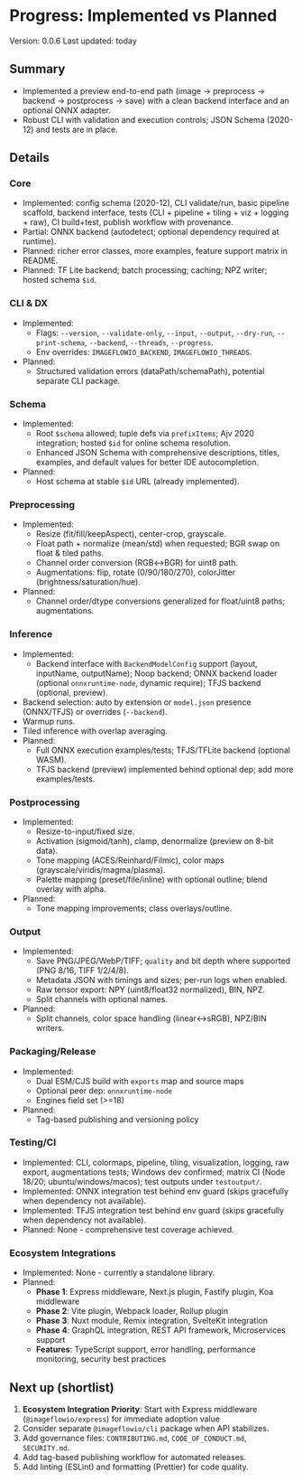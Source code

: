 # Progress: Implemented vs Planned

Version: 0.0.6
Last updated: today

## Summary

- Implemented a preview end-to-end path (image → preprocess → backend → postprocess → save) with a clean backend interface and an optional ONNX adapter.
- Robust CLI with validation and execution controls; JSON Schema (2020-12) and tests are in place.

## Details

### Core

- Implemented: config schema (2020-12), CLI validate/run, basic pipeline scaffold, backend interface, tests (CLI + pipeline + tiling + viz + logging + raw), CI build+test, publish workflow with provenance.
- Partial: ONNX backend (autodetect; optional dependency required at runtime).
- Planned: richer error classes, more examples, feature support matrix in README.
- Planned: TF Lite backend; batch processing; caching; NPZ writer; hosted schema `$id`.

### CLI & DX

- Implemented:
  - Flags: `--version`, `--validate-only`, `--input`, `--output`, `--dry-run`, `--print-schema`, `--backend`, `--threads`, `--progress`.
  - Env overrides: `IMAGEFLOWIO_BACKEND`, `IMAGEFLOWIO_THREADS`.
- Planned:
  - Structured validation errors (dataPath/schemaPath), potential separate CLI package.

### Schema

- Implemented:
  - Root `$schema` allowed; tuple defs via `prefixItems`; Ajv 2020 integration; hosted `$id` for online schema resolution.
  - Enhanced JSON Schema with comprehensive descriptions, titles, examples, and default values for better IDE autocompletion.
- Planned:
  - Host schema at stable `$id` URL (already implemented).

### Preprocessing

- Implemented:
  - Resize (fit/fill/keepAspect), center-crop, grayscale.
  - Float path + normalize (mean/std) when requested; BGR swap on float & tiled paths.
  - Channel order conversion (RGB↔BGR) for uint8 path.
  - Augmentations: flip, rotate (0/90/180/270), colorJitter (brightness/saturation/hue).
- Planned:
  - Channel order/dtype conversions generalized for float/uint8 paths; augmentations.

### Inference

- Implemented:
  - Backend interface with `BackendModelConfig` support (layout, inputName, outputName); Noop backend; ONNX backend loader (optional `onnxruntime-node`, dynamic require); TFJS backend (optional, preview).
- Backend selection: auto by extension or `model.json` presence (ONNX/TFJS) or overrides (`--backend`).
- Warmup runs.
- Tiled inference with overlap averaging.
- Planned:
  - Full ONNX execution examples/tests; TFJS/TFLite backend (optional WASM).
  - TFJS backend (preview) implemented behind optional dep; add more examples/tests.

### Postprocessing

- Implemented:
  - Resize-to-input/fixed size.
  - Activation (sigmoid/tanh), clamp, denormalize (preview on 8-bit data).
  - Tone mapping (ACES/Reinhard/Filmic), color maps (grayscale/viridis/magma/plasma).
  - Palette mapping (preset/file/inline) with optional outline; blend overlay with alpha.
- Planned:
  - Tone mapping improvements; class overlays/outline.

### Output

- Implemented:
  - Save PNG/JPEG/WebP/TIFF; `quality` and bit depth where supported (PNG 8/16, TIFF 1/2/4/8).
  - Metadata JSON with timings and sizes; per-run logs when enabled.
  - Raw tensor export: NPY (uint8/float32 normalized), BIN, NPZ.
  - Split channels with optional names.
- Planned:
  - Split channels, color space handling (linear↔sRGB), NPZ/BIN writers.

### Packaging/Release

- Implemented:
  - Dual ESM/CJS build with `exports` map and source maps
  - Optional peer dep: `onnxruntime-node`
  - Engines field set (>=18)
- Planned:
  - Tag-based publishing and versioning policy

### Testing/CI

- Implemented: CLI, colormaps, pipeline, tiling, visualization, logging, raw export, augmentations tests; Windows dev confirmed; matrix CI (Node 18/20; ubuntu/windows/macos); test outputs under `testoutput/`.
- Implemented: ONNX integration test behind env guard (skips gracefully when dependency not available).
- Implemented: TFJS integration test behind env guard (skips gracefully when dependency not available).
- Planned: None - comprehensive test coverage achieved.

### Ecosystem Integrations

- Implemented: None - currently a standalone library.
- Planned:
  - **Phase 1**: Express middleware, Next.js plugin, Fastify plugin, Koa middleware
  - **Phase 2**: Vite plugin, Webpack loader, Rollup plugin
  - **Phase 3**: Nuxt module, Remix integration, SvelteKit integration
  - **Phase 4**: GraphQL integration, REST API framework, Microservices support
  - **Features**: TypeScript support, error handling, performance monitoring, security best practices

## Next up (shortlist)

1. **Ecosystem Integration Priority**: Start with Express middleware (`@imageflowio/express`) for immediate adoption value
2. Consider separate `@imageflowio/cli` package when API stabilizes.
3. Add governance files: `CONTRIBUTING.md`, `CODE_OF_CONDUCT.md`, `SECURITY.md`.
4. Add tag-based publishing workflow for automated releases.
5. Add linting (ESLint) and formatting (Prettier) for code quality.
